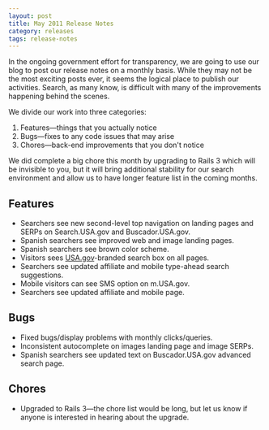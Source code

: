 ```yaml
---
layout: post
title: May 2011 Release Notes
category: releases
tags: release-notes
---
```


In the ongoing government effort for transparency, we are going to use our blog to post our release notes on a monthly basis. While they may not be the most exciting posts ever, it seems the logical place to publish our activities. Search, as many know, is difficult with many of the improvements happening behind the scenes.

We divide our work into three categories:

1. Features&mdash;things that you actually notice
1. Bugs&mdash;fixes to any code issues that may arise
1. Chores&mdash;back-end improvements that you don't notice

We did complete a big chore this month by upgrading to Rails 3 which will be invisible to you, but it will bring additional stability for our search environment and allow us to have longer feature list in the coming months.

## Features

* Searchers see new second-level top navigation on landing pages and SERPs on Search.USA.gov and Buscador.USA.gov.
* Spanish searchers see improved web and image landing pages.
* Spanish searchers see brown color scheme.
* Visitors sees [USA.gov](http://www.usa.gov)-branded search box on all pages.
* Searchers see updated affiliate and mobile type-ahead search suggestions.
* Mobile visitors can see SMS option on m.USA.gov.
* Searchers see updated affiliate and mobile page.

## Bugs

* Fixed bugs/display problems with monthly clicks/queries.
* Inconsistent autocomplete on images landing page and image SERPs.
* Spanish searchers see updated text on Buscador.USA.gov advanced search page.

## Chores

* Upgraded to Rails 3&mdash;the chore list would be long, but let us know if anyone is interested in hearing about the upgrade.